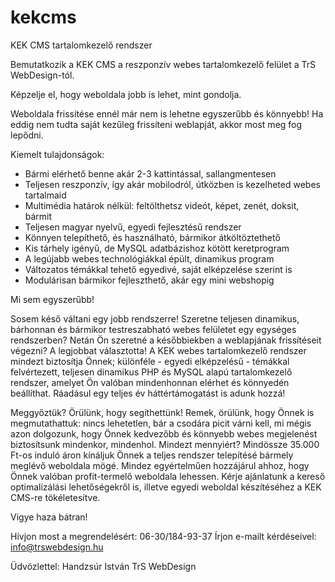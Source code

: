 # kekcms
KEK CMS tartalomkezelő rendszer

Bemutatkozik a KEK CMS a reszponzív webes tartalomkezelő felület a TrS WebDesign-tól.

Képzelje el, hogy weboldala jobb is lehet, mint gondolja.

Weboldala frissítése ennél már nem is lehetne egyszerűbb és könnyebb!
Ha eddig nem tudta saját kezűleg frissíteni weblapját, akkor most meg fog lepődni.

Kiemelt tulajdonságok:
- Bármi elérhető benne akár 2-3 kattintással, sallangmentesen
- Teljesen reszponzív, így akár mobilodról, útközben is kezelheted webes tartalmaid
- Multimédia határok nélkül: feltölthetsz videót, képet, zenét, doksit, bármit
- Teljesen magyar nyelvű, egyedi fejlesztésű rendszer
- Könnyen telepíthető, és használható, bármikor átköltöztethető
- Kis tárhely igényű, de MySQL adatbázishoz kötött keretprogram
- A legújabb webes technológiákkal épült, dinamikus program
- Változatos témákkal tehető egyedivé, saját elképzelése szerint is
- Modulárisan bármikor fejleszthető, akár egy mini webshopig

Mi sem egyszerűbb!

Sosem késő váltani egy jobb rendszerre!
Szeretne teljesen dinamikus, bárhonnan és bármikor testreszabható webes felületet egy egységes rendszerben? Netán Ön szeretné a 
későbbiekben a weblapjának frissítéseit végezni? A legjobbat választotta! A KEK webes tartalomkezelő rendszer mindezt biztosítja Önnek; 
különféle - egyedi elképzelésű - témákkal felvértezett, teljesen dinamikus PHP és MySQL alapú tartalomkezelő rendszer, amelyet Ön 
valóban mindenhonnan elérhet és könnyedén beállíthat. Ráadásul egy teljes év háttértámogatást is adunk hozzá!

Meggyőztük? Örülünk, hogy segíthettünk!
Remek, örülünk, hogy Önnek is megmutathattuk: nincs lehetetlen, bár a csodára picit várni kell, mi mégis azon dolgozunk, hogy Önnek 
kedvezőbb és könnyebb webes megjelenést biztosítsunk mindenkor, mindenhol. Mindezt mennyiért? Mindössze 35.000 Ft-os induló áron kínáljuk 
Önnek a teljes rendszer telepítésé bármely meglévő weboldala mögé. Mindez egyértelműen hozzájárul ahhoz, hogy Önnek valóban profit-termelő 
weboldala lehessen. Kérje ajánlatunk a kereső optimalizálási lehetőségekről is, illetve egyedi weboldal készítéséhez a KEK CMS-re 
tökéletesítve.

Vigye haza bátran!

Hívjon most a megrendelésért: 06-30/184-93-37
Írjon e-mailt kérdéseivel: info@trswebdesign.hu

Üdvözlettel: 
Handzsúr István 
TrS WebDesign
